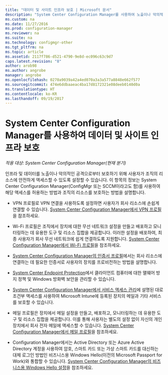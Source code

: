 ```yaml
---
title: "데이터 및 사이트 인프라 보호 | Microsoft 문서"
description: "System Center Configuration Manager를 사용하여 노출이나 악의적인 공격으로부터 조직의 리소스를 보호하는 방법에 대해 알아봅니다."
ms.custom: na
ms.date: 11/27/2016
ms.prod: configuration-manager
ms.reviewer: na
ms.suite: na
ms.technology: configmgr-other
ms.tgt_pltfrm: na
ms.topic: article
ms.assetid: 2117f786-d521-4790-9e8d-ec096c63c9d7
caps.latest.revision: "8"
author: arob98
ms.author: angrobe
manager: angrobe
ms.openlocfilehash: 0270a9039a42a4ed070a3a3a577a8848e662f577
ms.sourcegitcommit: 474e6ddbaaeac4ba17d8172321e08deeb0140d0a
ms.translationtype: HT
ms.contentlocale: ko-KR
ms.lasthandoff: 09/19/2017
---
```

# <a name="protect-data-and-site-infrastructure-with-system-center-configuration-manager"></a>System Center Configuration Manager를 사용하여 데이터 및 사이트 인프라 보호

*적용 대상: System Center Configuration Manager(현재 분기)*


인프라 및 데이터를 노출이나 악의적인 공격으로부터 보호하기 위해 사용자가 조직의 리소스에 안전하게 액세스할 수 있도록 설정할 수 있습니다. 이 항목의 정보는 System Center Configuration Manager(ConfigMgr 또는 SCCM이라고도 함)를 사용하여 해당 액세스를 허용하는 방법과 조직의 리소스를 보호하는 방법을 설명합니다.  

-   VPN 프로필로 VPN 연결을 사용하도록 설정하면 사용자가 회사 리소스에 손쉽게 연결할 수 있습니다. [System Center Configuration Manager에서 VPN 프로필](../deploy-use/vpn-profiles.md)을 참조하세요.  

-   Wi-Fi 프로필은 조직에서 장치에 대한 무선 네트워크 설정을 만들고 배포하고 모니터링하는 데 유용한 도구 및 리소스 집합을 제공합니다. 이러한 설정을 배포하여, 최종 사용자가 회사 무선 네트워크에 쉽게 연결하도록 지원합니다. [System Center Configuration Manager에서 Wi-Fi 프로필](/sccm/protect/deploy-use/create-wifi-profiles)을 참조하세요.  

-   [System Center Configuration Manager의 인증서 프로필](../deploy-use/introduction-to-certificate-profiles.md)에서는 회사 리소스에 연결하는 데 필요한 인증서로 사용자의 장치를 프로비전하는 방법을 설명합니다.  

-   [System Center Endpoint Protection](../deploy-use/endpoint-protection.md)에서 클라이언트 컴퓨터에 대한 맬웨어 방지 정책 및 Windows 방화벽 보안을 관리할 수 있습니다.  

-   [System Center Configuration Manager에서 서비스 액세스 관리](../deploy-use/manage-access-to-services.md)에 설명된 대로 조건부 액세스를 사용하여 Microsoft Intune에 등록된 장치의 메일과 기타 서비스를 보호할 수 있습니다.  

-   메일 프로필은 장치에서 메일 설정을 만들고, 배포하고, 모니터링하는 데 유용한 도구 및 리소스 집합을 제공합니다. 이를 통해 사용자는 별도의 설정 없이 자신의 개인 장치에서 회사 전자 메일에 액세스할 수 있습니다. [System Center Configuration Manager에서 메일 프로필](../deploy-use/introduction-to-email-profiles.md)을 참조하세요.  

-   Configuration Manager에서는 Active Directory 또는 Azure Active Directory 계정을 사용하여 암호, 스마트 카드 또는 가상 스마트 카드를 대신하는 대체 로그인 방법인 비즈니스용 Windows Hello(이전의 Microsoft Passport for Work)와 통합할 수 있습니다. [System Center Configuration Manager의 비즈니스용 Windows Hello 설정](../deploy-use/windows-hello-for-business-settings.md)을 참조하세요.  
